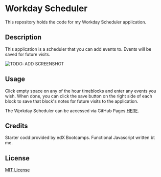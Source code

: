 # Workday Scheduler
This repository holds the code for my Workday Scheduler application. 

## Description
This application is a scheduler that you can add events to. Events will be saved for future visits. 

![TODO: ADD SCREENSHOT]()

## Usage

Click empty space on any of the hour timeblocks and enter any events you wish. When done, you can click the save button on the right side of each block to save that block's notes for future visits to the application. 

The Wprkday Scheduler can be accessed via GitHub Pages [HERE](https://hdavis147.github.io/Javascript-Quiz/).

## Credits

Starter codd provided by edX Bootcamps. Functional Javascript written bt me. 

## License

[MIT License](./LICENSE)
